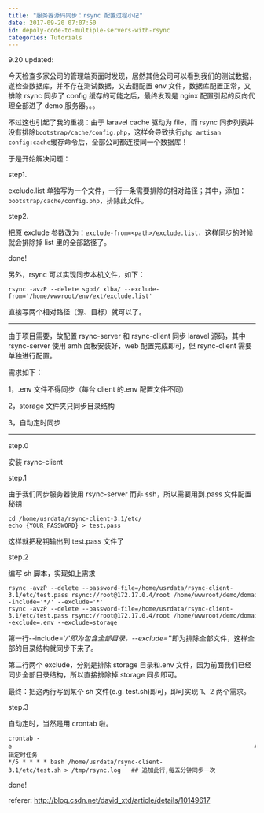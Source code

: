 ```yaml
---
title: "服务器源码同步：rsync 配置过程小记"
date: 2017-09-20 07:07:50
id: depoly-code-to-multiple-servers-with-rsync
categories: Tutorials
---
```


9.20 updated:

今天检查多家公司的管理端页面时发现，居然其他公司可以看到我们的测试数据，遂检查数据库，并不存在测试数据，又去翻配置 env 文件，数据库配置正常，又排除 rsync 同步了 config 缓存的可能之后，最终发现是 nginx 配置引起的反向代理全部进了 demo 服务器。。。

不过这也引起了我的重视：由于 laravel cache 驱动为 file，而 rsync 同步列表并没有排除`bootstrap/cache/config.php`，这样会导致执行`php artisan config:cache`缓存命令后，全部公司都连接同一个数据库！

于是开始解决问题：

step1.

exclude.list 单独写为一个文件，一行一条需要排除的相对路径；其中，添加：`bootstrap/cache/config.php`，排除此文件。

step2.

把原 exclude 参数改为：`exclude-from=<path>/exclude.list`，这样同步的时候就会排除掉 list 里的全部路径了。

done!

另外，rsync 可以实现同步本机文件，如下：

```
rsync -avzP --delete sgbd/ xlba/ --exclude-from='/home/wwwroot/env/ext/exclude.list'
```

直接写两个相对路径（源、目标）就可以了。

----

由于项目需要，故配置 rsync-server 和 rsync-client 同步 laravel 源码，其中 rsync-server 使用 amh 面板安装好，web 配置完成即可，但 rsync-client 需要单独进行配置。

需求如下：

1，.env 文件不得同步（每台 client 的.env 配置文件不同）

2，storage 文件夹只同步目录结构

3，自动定时同步

* * *

step.0

安装 rsync-client

step.1

由于我们同步服务器使用 rsync-server 而非 ssh，所以需要用到.pass 文件配置秘钥

```
cd /home/usrdata/rsync-client-3.1/etc/
echo {YOUR_PASSWORD} > test.pass
```

这样就把秘钥输出到 test.pass 文件了

step.2

编写 sh 脚本，实现如上需求

```
rsync -avzP --delete --password-file=/home/usrdata/rsync-client-3.1/etc/test.pass rsync://root@172.17.0.4/root /home/wwwroot/demo/domain/demo/web/ --include='*/' --exclude='*'
rsync -avzP --delete --password-file=/home/usrdata/rsync-client-3.1/etc/test.pass rsync://root@172.17.0.4/root /home/wwwroot/demo/domain/demo/web/ --exclude=.env --exclude=storage
```

第一行--include='*/'即为包含全部目录，--exclude='*'即为排除全部文件，这样全部的目录结构就同步下来了。

第二行两个 exclude，分别是排除 storage 目录和.env 文件，因为前面我们已经同步全部目录结构，所以直接排除掉 storage 同步即可。

最终：把这两行写到某个 sh 文件(e.g. test.sh)即可，即可实现 1、2 两个需求。

step.3

自动定时，当然是用 crontab 啦。

```
crontab -e                                                                     ## 编辑定时任务
*/5 * * * * bash /home/usrdata/rsync-client-3.1/etc/test.sh > /tmp/rsync.log   ## 追加此行,每五分钟同步一次
```

done!

referer: <http://blog.csdn.net/david_xtd/article/details/10149617>